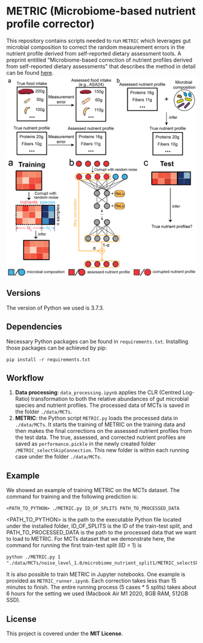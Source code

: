 # METRIC (Microbiome-based nutrient profile corrector)
This repository contains scripts needed to run `METRIC` which leverages gut microbial composition to correct the random measurement errors in the nutrient profile derived from self-reported dietary assessment tools. A preprint entitled "Microbiome-based correction of nutrient profiles derived from self-reported dietary assessments" that describes the method in detail can be found [here](). 
![schematic](schematic1.png)
![schematic](schematic2.png)

## Versions
The version of Python we used is 3.7.3.

## Dependencies
Necessary Python packages can be found in `requirements.txt`. Installing those packages can be achieved by pip:
```
pip install -r requirements.txt
```

## Workflow
1. **Data processing**: `data_processing.ipynb` applies the CLR (Centred Log-Ratio) transformation to both the relative abundances of gut microbial species and nutrient profiles. The processed data of MCTs is saved in the folder `./data/MCTs`.
2. **METRIC**: the Python script `METRIC.py` loads the processed data in `./data/MCTs`. It starts the training of METRIC on the training data and then makes the final corrections on the assessed nutrient profiles from the test data. The true, assessed, and corrected nutrient profiles are saved as `performance.pickle` in the newly created folder `/METRIC_selectSkipConnection`. This new folder is within each running case under the folder `./data/MCTs`.

## Example
We showed an example of training METRIC on the MCTs dataset. The command for training and the following prediction is:
```
<PATH_TO_PYTHON> ./METRIC.py ID_OF_SPLITS PATH_TO_PROCESSED_DATA
```
<PATH_TO_PYTHON> is the path to the executable Python file located under the installed folder, ID_OF_SPLITS is the ID of the train-test split, and PATH_TO_PROCESSED_DATA is the path to the processed data that we want to load to METRIC. For MCTs dataset that we demonstrate here, the command for running the first train-test split (ID = 1) is
```
python ./METRIC.py 1 "./data/MCTs/noise_level_1.0/microbiome_nutrient_split1/METRIC_selectSkipConnection/processed_data/"
```
It is also possible to train METRIC in Jupyter notebooks. One example is provided as `METRIC_runner.ipynb`. Each correction takes less than 15 minutes to finish. The entire running process (5 cases * 5 splits) takes about 6 hours for the setting we used (Macbook Air M1 2020, 8GB RAM, 512GB SSD).

## License

This project is covered under the **MIT License**.